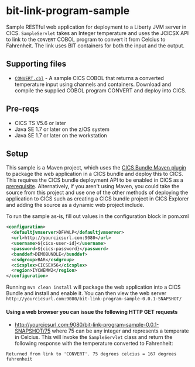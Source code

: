 # bit-link-program-sample

Sample RESTful web application for deployment to a Liberty JVM server in CICS. `SampleServlet` takes an Integer temperature and uses the JCICSX API to link to the `CONVERT` COBOL program to convert it from Celcius to Fahrenheit. The link uses BIT containers for both the input and the output. 


## Supporting files
* [`CONVERT.cbl`](src/main/cobol/CONVERT.cbl) - A sample CICS COBOL that returns a converted temperature input using channels and containers.
Download and compile the supplied COBOL program CONVERT and deploy into CICS.


## Pre-reqs

* CICS TS V5.6 or later
* Java SE 1.7 or later on the z/OS system
* Java SE 1.7 or later on the workstation


## Setup

This sample is a Maven project, which uses the [CICS Bundle Maven plugin](https://github.com/IBM/cics-bundle-maven) to package the web application in a CICS bundle and deploy this to CICS. This requires the CICS bundle deployment API to be enabled in CICS as a [prerequisite](https://www.ibm.com/support/knowledgecenter/en/SSGMCP_5.6.0/configuring/cmci/config-bundle-api.html). Alternatively, if you aren't using Maven, you could take the source from this project and use one of the other methods of deploying the application to CICS such as creating a CICS bundle project in CICS Explorer and adding the source as a dynamic web project include. 

To run the sample as-is, fill out values in the configuration block in pom.xml
   ```xml
   <configuration>
     <defaultjvmserver>DFHWLP</defaultjvmserver>
     <url>http://yourcicsurl.com:9080</url>
     <username>${cics-user-id}</username>
     <password>${cics-password}</password>
     <bunddef>DEMOBUNDLE</bunddef>
     <csdgroup>BAR</csdgroup>
     <cicsplex>CICSEX56</cicsplex>
     <region>IYCWEMW2</region>
   </configuration>
   ```
Running `mvn clean install` will package the web application into a CICS Bundle and install and enable it. 
You can then view the web server `http://yourcicsurl.com:9080/bit-link-program-sample-0.0.1-SNAPSHOT/`

#### Using a web browser you can issue the following HTTP GET requests

* http://yourcicsurl.com:9080/bit-link-program-sample-0.0.1-SNAPSHOT/75
where 75 can be any integer and represents a temperate in Celcius. 
This will invoke the `SampleServlet` class and return the following response with the temperature converted to Fahrenheit:

`Returned from link to 'CONVERT'. 75 degrees celcius = 167 degrees fahrenheit`

